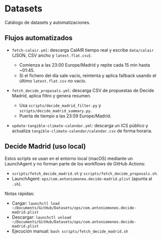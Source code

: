 # Datasets
Catálogo de datasets y automatizaciones.

## Flujos automatizados

- `fetch-calair.yml`: descarga CalAIR tiempo real y escribe `data/calair` (JSON, CSV ancho y `latest.flat.csv`).
  - Comienza a las 23:00 Europe/Madrid y repite cada 15 min hasta ~01:45.
  - Si el fichero del día sale vacío, reintenta y aplica fallback usando el último `latest.flat.csv` no vacío.

- `fetch_decide_proposals.yml`: descarga CSV de propuestas de Decide Madrid, aplica filtro y genera resumen.
  - Usa `scripts/decide_madrid_filter.py` y `scripts/decide_madrid_summary.py`.
  - Puerta de tiempo a las 23:59 Europe/Madrid.

- `update-tangible-climate-calendar.yml`: descarga un ICS público y actualiza `tangible-climate-calendar/calendar.csv` de forma horaria.

## Decide Madrid (uso local)

Estos scripts se usan en el entorno local (macOS) mediante un LaunchAgent y no forman parte de los workflows de GitHub Actions:

- `scripts/fetch_decide_madrid.sh` y `scripts/fetch_decide_proposals.sh`.
- LaunchAgent: `ops/com.antoniomoneo.decide-madrid.plist` (apunta al `.sh`).

Notas rápidas:
- Cargar: `launchctl load ~/Documents/GitHub/Datasets/ops/com.antoniomoneo.decide-madrid.plist`
- Descargar: `launchctl unload ~/Documents/GitHub/Datasets/ops/com.antoniomoneo.decide-madrid.plist`
- Ejecución manual: `bash scripts/fetch_decide_madrid.sh`

